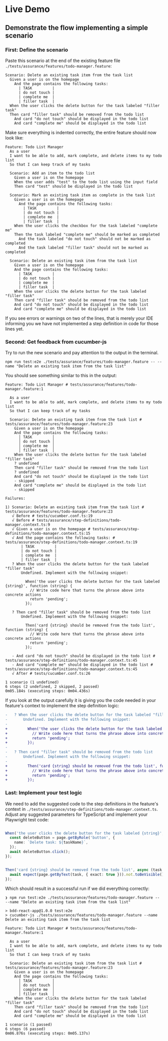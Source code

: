 # Live Demo

## Demonstrate the flow implementing a simple scenario

### First: Define the scenario

Paste this scenario at the end of the existing feature file `./tests/assurance/features/todo-manager.feature`:

```gherkin
Scenario: Delete an existing task item from the task list
  Given a user is on the homepage
    And the page contains the following tasks:
      | TASK         |
      | do not touch |
      | complete me  |
      | filler task  |
  When the user clicks the delete button for the task labeled "filler task"
  Then card "filler task" should be removed from the todo list
    And card "do not touch" should be displayed in the todo list
    And card "complete me" should be displayed in the todo list
```

Make sure everything is indented correctly, the entire feature should now look like:

```gherkin
Feature: Todo List Manager
  As a user
  I want to be able to add, mark complete, and delete items to my todo list
  So that I can keep track of my tasks

  Scenario: Add an item to the todo list
    Given a user is on the homepage
    When the user adds "test" to the todo list using the input field
    Then card "test" should be displayed in the todo list

  Scenario: Mark an existing task item as complete in the task list
    Given a user is on the homepage
      And the page contains the following tasks:
        | TASK         |
        | do not touch |
        | complete me  |
        | filler task  |
    When the user clicks the checkbox for the task labeled "complete me"
    Then the task labeled "complete me" should be marked as completed
      And the task labeled "do not touch" should not be marked as completed
      And the task labeled "filler task" should not be marked as completed

  Scenario: Delete an existing task item from the task list
    Given a user is on the homepage
    And the page contains the following tasks:
      | TASK         |
      | do not touch |
      | complete me  |
      | filler task  |
    When the user clicks the delete button for the task labeled "filler task"
    Then card "filler task" should be removed from the todo list
    And card "do not touch" should be displayed in the todo list
    And card "complete me" should be displayed in the todo list
```

If you see errors or warnings on two of the lines, that is merely your IDE informing you we have not implemented
a step definition in code for those lines yet.

### Second: Get feedback from cucumber-js

Try to run the new scenario and pay attention to the output in the terminal.

```shell
npm run test:e2e ./tests/assurance/features/todo-manager.feature -- --name "Delete an existing task item from the task list"
```

You should see something similar to this in the output:

```shell
Feature: Todo List Manager # tests/assurance/features/todo-manager.feature:1

  As a user
  I want to be able to add, mark complete, and delete items to my todo list
  So that I can keep track of my tasks

  Scenario: Delete an existing task item from the task list # tests/assurance/features/todo-manager.feature:23
    Given a user is on the homepage
    And the page contains the following tasks:
      │ TASK         │
      │ do not touch │
      │ complete me  │
      │ filler task  │
    When the user clicks the delete button for the task labeled "filler task"
    ? undefined
    Then card "filler task" should be removed from the todo list
    ? undefined
    And card "do not touch" should be displayed in the todo list
    - skipped
    And card "complete me" should be displayed in the todo list
    - skipped

Failures:

1) Scenario: Delete an existing task item from the task list # tests/assurance/features/todo-manager.feature:23
   √ Before # tests/cucumber.conf.ts:19
   √ Before # tests/assurance/step-definitions/todo-manager.context.ts:9
   √ Given a user is on the homepage # tests/assurance/step-definitions/todo-manager.context.ts:15
   √ And the page contains the following tasks: # tests/assurance/step-definitions/todo-manager.context.ts:19
       | TASK         |
       | do not touch |
       | complete me  |
       | filler task  |
   ? When the user clicks the delete button for the task labeled "filler task"
       Undefined. Implement with the following snippet:

         When('the user clicks the delete button for the task labeled {string}', function (string) {
           // Write code here that turns the phrase above into concrete actions
           return 'pending';
         });

   ? Then card "filler task" should be removed from the todo list
       Undefined. Implement with the following snippet:

         Then('card {string} should be removed from the todo list', function (string) {
           // Write code here that turns the phrase above into concrete actions
           return 'pending';
         });

   - And card "do not touch" should be displayed in the todo list # tests/assurance/step-definitions/todo-manager.context.ts:45
   - And card "complete me" should be displayed in the todo list # tests/assurance/step-definitions/todo-manager.context.ts:45
   √ After # tests/cucumber.conf.ts:26

1 scenario (1 undefined)
6 steps (2 undefined, 2 skipped, 2 passed)
0m05.184s (executing steps: 0m04.436s)
```

If you look at the output carefully it is giving you the code needed in your feature's context to implement the step definition logic:

```diff
-   ? When the user clicks the delete button for the task labeled "filler task"
-       Undefined. Implement with the following snippet:
-
+         When('the user clicks the delete button for the task labeled {string}', function (string) {
+           // Write code here that turns the phrase above into concrete actions
+           return 'pending';
+         });
-
-   ? Then card "filler task" should be removed from the todo list
-       Undefined. Implement with the following snippet:
-
+         Then('card {string} should be removed from the todo list', function (string) {
+           // Write code here that turns the phrase above into concrete actions
+           return 'pending';
+         });
```
### Last: Implement your test logic

We need to add the suggested code to the step definitions in the feature's context in 
`./tests/assurance/step-definitions/todo-manager.context.ts`. Adjust any suggested parameters for TypeScript and
implement your Playwright test code:

```typescript

When('the user clicks the delete button for the task labeled {string}', async (taskName: string) => {
  const deleteButton = page.getByRole('button', {
    name: `Delete task: ${taskName}`,
  });
  await deleteButton.click();
});


Then('card {string} should be removed from the todo list', async (task: string) => {
  await expect(page.getByText(task, { exact: true })).not.toBeVisible();
});

```

Which should result in a successful run if we did everything correctly:

```shell
❯ npm run test:e2e ./tests/assurance/features/todo-manager.feature -- --name "Delete an existing task item from the task list"

> bdd-react-app@1.0.0 test:e2e
> cucumber-js ./tests/assurance/features/todo-manager.feature --name Delete an existing task item from the task list

Feature: Todo List Manager # tests/assurance/features/todo-manager.feature:1

  As a user
  I want to be able to add, mark complete, and delete items to my todo list
  So that I can keep track of my tasks

  Scenario: Delete an existing task item from the task list # tests/assurance/features/todo-manager.feature:23
    Given a user is on the homepage
    And the page contains the following tasks:
      │ TASK         │
      │ do not touch │
      │ complete me  │
      │ filler task  │
    When the user clicks the delete button for the task labeled "filler task"
    Then card "filler task" should be removed from the todo list
    And card "do not touch" should be displayed in the todo list
    And card "complete me" should be displayed in the todo list

1 scenario (1 passed)
6 steps (6 passed)
0m06.876s (executing steps: 0m05.137s)

```
